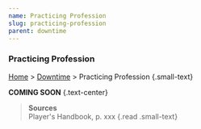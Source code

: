 ```yaml
---
name: Practicing Profession
slug: practicing-profession
parent: downtime
---
```



### Practicing Profession
[Home](home) > [Downtime](downtime) > Practicing Profession {.small-text}

**COMING SOON** {.text-center}

> **Sources** <br/>
> Player's Handbook, p. xxx
{.read .small-text}
